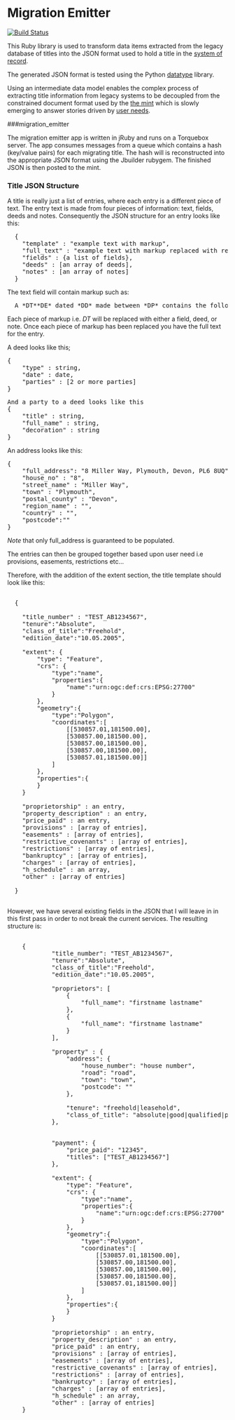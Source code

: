 # Migration Emitter

[![Build Status](https://travis-ci.org/LandRegistry/migration-emitter.svg)](https://travis-ci.org/LandRegistry/migration-emitter)

This Ruby library is used to transform data items extracted from the legacy database of titles into the JSON format used to hold a title in the [system of record](https://github.com/LandRegistry/system-of-record).

The generated JSON format is tested using the Python [datatype](https://github.com/LandRegistry/datatypes) library.

Using an intermediate data model enables the complex process of extracting title information from legacy systems to be decoupled from the constrained document format used by the [the mint](https://github.com/LandRegistry/mint) which is slowly emerging to answer stories driven by [user needs](https://www.gov.uk/design-principles#first).

###migration_emitter

The migration emitter app is written in jRuby and runs on a Torquebox server. The app consumes messages from a queue which contains a hash (key/value pairs) for each migrating title.
The hash will is reconstructed into the appropriate JSON format using the Jbuilder rubygem. The finished JSON is then posted to the mint.

### Title JSON Structure

A title is really just a list of entries, where each entry is a different piece of text. The entry text is made from four pieces of information: text, fields, deeds and notes. Consequently the JSON structure for an entry looks like this:

<pre>
  {
    "template" : "example text with markup",
    "full_text" : "example text with markup replaced with real values",
    "fields" : {a list of fields},
    "deeds" : [an array of deeds],
    "notes" : [an array of notes]
  }  
</pre>

The text field will contain markup such as:

<pre>
  A *DT**DE* dated *DD* made between *DP* contains the following provision:-*VT*
</pre>

Each piece of markup i.e. *DT* will be replaced with either a field, deed, or note. Once each piece of markup has been replaced you have the full text for the entry.

A deed looks like this;
<pre>
{
    "type" : string,
    "date" : date,
    "parties" : [2 or more parties]
}
</pre>

<pre>
And a party to a deed looks like this
{
    "title" : string,
    "full_name" : string,
    "decoration" : string
}
</pre>

An address looks like this:

<pre>
{
    "full_address": "8 Miller Way, Plymouth, Devon, PL6 8UQ",
    "house_no" : "8",
    "street_name" : "Miller Way",
    "town" : "Plymouth",
    "postal_county" : "Devon",
    "region_name" : "",
    "country" : "",
    "postcode":""
}
</pre>

*Note* that only full_address is guaranteed to be populated.


The entries can then be grouped together based upon user need i.e provisions, easements, restrictions etc...

Therefore, with the addition of the extent section, the title template should look like this:

<pre>

  {

    "title_number" : "TEST_AB1234567",
    "tenure":"Absolute",
    "class_of_title":"Freehold",
    "edition_date":"10.05.2005",

    "extent": {
        "type": "Feature",
        "crs": {  
            "type":"name",
            "properties":{  
                "name":"urn:ogc:def:crs:EPSG:27700"
            }
        },
        "geometry":{  
            "type":"Polygon",
            "coordinates":[  
                [[530857.01,181500.00],
                [530857.00,181500.00],
                [530857.00,181500.00],
                [530857.00,181500.00],
                [530857.01,181500.00]]
            ]
        },
        "properties":{
        }
    }

    "proprietorship" : an entry,
    "property_description" : an entry,
    "price_paid" : an entry,
    "provisions" : [array of entries],
    "easements" : [array of entries],
    "restrictive_covenants" : [array of entries],
    "restrictions" : [array of entries],
    "bankruptcy" : [array of entries],
    "charges" : [array of entries],
    "h_schedule" : an array,
    "other" : [array of entries]

  }

</pre>

However, we have several existing fields in the JSON that I will leave in in this first pass in order to not break the current services. The resulting structure is:

<pre>

    {
            "title_number": "TEST_AB1234567",
            "tenure":"Absolute",
            "class_of_title":"Freehold",
            "edition_date":"10.05.2005",

            "proprietors": [
                {
                    "full_name": "firstname lastname"
                },
                {
                    "full_name": "firstname lastname"
                }
            ],

            "property" : {
                "address": {
                    "house_number": "house number",
                    "road": "road",
                    "town": "town",
                    "postcode": ""
                },

                "tenure": "freehold|leasehold",
                "class_of_title": "absolute|good|qualified|possesory"
            },


            "payment": {
                "price_paid": "12345",
                "titles": ["TEST_AB1234567"]
            },

            "extent": {
                "type": "Feature",
                "crs": {  
                    "type":"name",
                    "properties":{  
                        "name":"urn:ogc:def:crs:EPSG:27700"
                    }
                },
                "geometry":{  
                    "type":"Polygon",
                    "coordinates":[  
                        [[530857.01,181500.00],
                        [530857.00,181500.00],
                        [530857.00,181500.00],
                        [530857.00,181500.00],
                        [530857.01,181500.00]]
                    ]
                },
                "properties":{
                }
            }

            "proprietorship" : an entry,
            "property_description" : an entry,
            "price_paid" : an entry,
            "provisions" : [array of entries],
            "easements" : [array of entries],
            "restrictive_covenants" : [array of entries],
            "restrictions" : [array of entries],
            "bankruptcy" : [array of entries],
            "charges" : [array of entries],
            "h_schedule" : an array,
            "other" : [array of entries]
    }

</pre>
